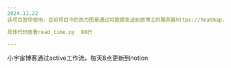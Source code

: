 ```yaml
---
2024.11.22
该项目暂停使用，目前项目中的热力图是通过将数据发送到原博主的服务器https://heatmap.malinkang.com/  进行渲染，目前不清楚数据泄露风险

具体代码查看read_time.py  88行

---
```



小宇宙博客通过active工作流，每天8点更新到notion



